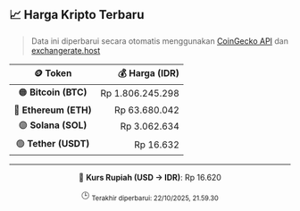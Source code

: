 

<!-- HARGA_KRIPTO -->
## 📈 Harga Kripto Terbaru

> Data ini diperbarui secara otomatis menggunakan [CoinGecko API](https://www.coingecko.com/) dan [exchangerate.host](https://exchangerate.host/)

<div align="center">

| 🪙 Token | 💰 Harga (IDR) |
|:------:|---------------:|
| 🟠 **Bitcoin (BTC)**   | Rp 1.806.245.298 |
| 🔵 **Ethereum (ETH)**  | Rp 63.680.042 |
| 🟣 **Solana (SOL)**    | Rp 3.062.634 |
| 🟢 **Tether (USDT)**   | Rp 16.632 |

---

💱 **Kurs Rupiah (USD → IDR)**: Rp 16.620

🕒 <sub>Terakhir diperbarui: 22/10/2025, 21.59.30</sub>

</div>
<!-- /HARGA_KRIPTO -->